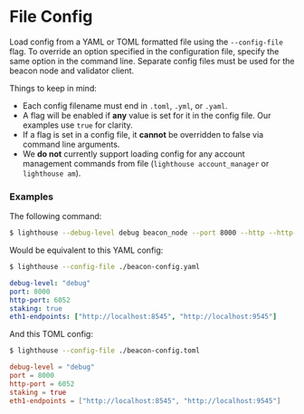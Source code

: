 # File Config

Load config from a YAML or TOML formatted file using the `--config-file` flag.  To override an option
specified in the configuration file, specify the same option in the command line. Separate config
files must be used for the beacon node and validator client.

Things to keep in mind:
- Each config filename must end in `.toml`, `.yml`, or `.yaml`.
- A flag will be enabled if **any** value is set for it in the config file. Our examples use `true` for clarity.
- If a flag is set in a config file, it **cannot** be overridden to false via command line arguments.
- We **do not** currently support loading config for any account management commands from file (`lighthouse account_manager` or `lighthouse am`).

### Examples
The following command:
```bash
$ lighthouse --debug-level debug beacon_node --port 8000 --http --http-port 6052 --eth1-endpoints "http://localhost:8545,http://localhost:9545"
```
Would be equivalent to this YAML config:
```bash
$ lighthouse --config-file ./beacon-config.yaml
```
```yaml
debug-level: "debug"
port: 8000
http-port: 6052
staking: true
eth1-endpoints: ["http://localhost:8545", "http://localhost:9545"]
```
And this TOML config:
```bash
$ lighthouse --config-file ./beacon-config.toml
```
```toml
debug-level = "debug"
port = 8000
http-port = 6052
staking = true
eth1-endpoints = ["http://localhost:8545", "http://localhost:9545"]
```